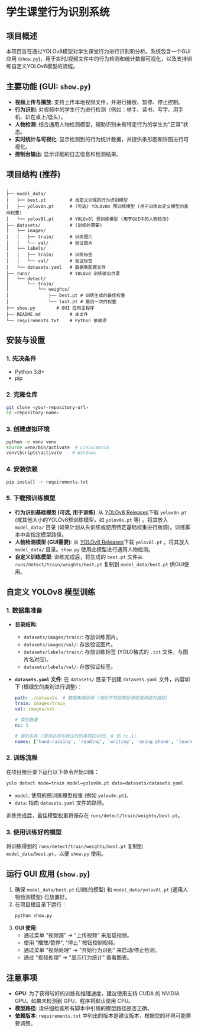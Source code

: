 # 学生课堂行为识别系统

## 项目概述

本项目旨在通过YOLOv8模型对学生课堂行为进行识别和分析。系统包含一个GUI应用 (`show.py`)，用于实时/视频文件中的行为检测和统计数据可视化，以及支持训练自定义YOLOv8模型的流程。

## 主要功能 (GUI: `show.py`)

*   **视频上传与播放**: 支持上传本地视频文件，并进行播放、暂停、停止控制。
*   **行为识别**: 对视频中的学生行为进行检测（例如：举手、读书、写字、用手机、趴在桌上/低头）。
*   **人物检测**: 结合通用人物检测模型，辅助识别未有特定行为的学生为"正常"状态。
*   **实时统计与可视化**: 显示检测到的行为统计数据，并提供条形图和饼图进行可视化。
*   **控制台输出**: 显示详细的日志信息和检测结果。

## 项目结构 (推荐)

```
.
├── model_data/
│   ├── best.pt         # 自定义训练的行为识别模型
│   ├── yolov8n.pt      # (可选) YOLOv8n 预训练模型 (用于训练自定义模型的基础权重)
│   └── yolov8l.pt      # YOLOv8l 预训练模型 (用于GUI中的人物检测)
├── datasets/           # (训练时需要)
│   ├── images/
│   │   ├── train/      # 训练图片
│   │   └── val/        # 验证图片
│   ├── labels/
│   │   ├── train/      # 训练标签
│   │   └── val/        # 验证标签
│   └── datasets.yaml   # 数据集配置文件
├── runs/               # YOLOv8 训练输出目录
│   └── detect/
│       └── train/
│           └── weights/
│               ├── best.pt # 训练生成的最佳权重
│               └── last.pt # 最后一次的权重
├── show.py        # GUI 应用主程序
├── README.md           # 本文件
└── requirements.txt    # Python 依赖项
```

## 安装与设置

### 1. 先决条件

*   Python 3.8+
*   pip

### 2. 克隆仓库 

```bash
git clone <your-repository-url>
cd <repository-name>
```

### 3. 创建虚拟环境

```bash
python -m venv venv
source venv/bin/activate  # Linux/macOS
venv\Scripts\activate    # Windows
```

### 4. 安装依赖

```bash
pip install -r requirements.txt
```

### 5. 下载预训练模型

*   **行为识别基础模型 (可选, 用于训练)**: 从 [YOLOv8 Releases](https://github.com/ultralytics/assets/releases)下载 `yolov8n.pt` (或其他大小的YOLOv8预训练模型，如 `yolov8s.pt` 等) 。将其放入 `model_data/` 目录 (如果计划从头训练或使用特定基础权重进行微调)。训练脚本中会指定模型路径。
*   **人物检测模型 (GUI需要)**: 从 [YOLOv8 Releases](https://github.com/ultralytics/assets/releases)下载 `yolov8l.pt` 。将其放入 `model_data/` 目录。`show.py` 使用此模型进行通用人物检测。
*   **自定义训练模型**: 训练完成后，将生成的 `best.pt` 文件从 `runs/detect/train/weights/best.pt` 复制到 `model_data/best.pt` 供GUI使用。

## 自定义 YOLOv8 模型训练 

### 1. 数据集准备

*   **目录结构**:
    *   `datasets/images/train/`: 存放训练图片。
    *   `datasets/images/val/`: 存放验证图片。
    *   `datasets/labels/train/`: 存放训练标签 (YOLO格式的 `.txt` 文件，与图片名对应)。
    *   `datasets/labels/val/`: 存放验证标签。
*   **`datasets.yaml` 文件**: 在 `datasets/` 目录下创建 `datasets.yaml` 文件，内容如下 (根据您的类别进行调整)：

    ```yaml
    path: ./datasets  # 数据集根目录 (相对于项目根目录或使用绝对路径)
    train: images/train  
    val: images/val  
    
    # 类别数量
    nc: 5
    
    # 类别名称 (顺序必须与标注时的类别ID对应, 0 到 nc-1)
    names: ['hand-raising', 'reading', 'writing', 'using phone', 'learning over the table']
    ```

### 2. 训练流程

在项目根目录下运行以下命令开始训练：
```bash
yolo detect mode=train model=yolov8n.pt data=datasets/datasets.yaml 
```
*   `model`: 使用的预训练模型权重 (例如 `yolov8n.pt`)。
*   `data`: 指向 `datasets.yaml` 文件的路径。

训练完成后，最佳模型权重将保存在 `runs/detect/train/weights/best.pt`。

### 3. 使用训练好的模型

将训练得到的 `runs/detect/train/weights/best.pt` 复制到 `model_data/best.pt`，以便 `show.py` 使用。

## 运行 GUI 应用 (`show.py`)

1.  确保 `model_data/best.pt` (训练的模型) 和 `model_data/yolov8l.pt` (通用人物检测模型) 已放置好。
2.  在项目根目录下运行：
    ```bash
    python show.py
    ```
3.  **GUI 使用**:
    *   通过菜单 "视频源" -> "上传视频" 来加载视频。
    *   使用 "播放/暂停", "停止" 按钮控制视频。
    *   通过菜单 "视频处理" -> "开始行为识别" 来启动/停止检测。
    *   通过 "视频处理" -> "显示行为统计" 查看图表。

## 注意事项
*   **GPU**: 为了获得较好的训练和推理速度，建议使用支持 CUDA 的 NVIDIA GPU。如果未检测到 GPU，程序将默认使用 CPU。
*   **模型路径**: 请仔细检查所有脚本中引用的模型路径是否正确。
*   **依赖版本**: `requirements.txt` 中列出的版本是建议版本，根据您的环境可能需要调整。 
